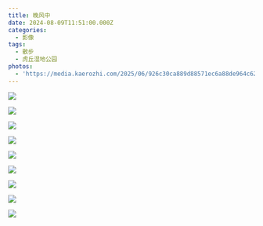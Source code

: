 ```yaml
---
title: 晚风中
date: 2024-08-09T11:51:00.000Z
categories:
  - 影像
tags:
  - 散步
  - 虎丘湿地公园
photos:
  - 'https://media.kaerozhi.com/2025/06/926c30ca889d88571ec6a88de964c623.webp'
---
```

![](https://media.kaerozhi.com/2025/06/07398867ba8c1fd4e3566f511744faec.webp)

![](https://media.kaerozhi.com/2025/06/1729266195d320de13bbb09da0ebfd32.webp)

![](https://media.kaerozhi.com/2025/06/d578a52e0cc8bc3e2983552544c784cf.webp)

![](https://media.kaerozhi.com/2025/06/1d690fa6a334209027d8785aca0bdf3f.webp)

![](https://media.kaerozhi.com/2025/06/89e87f7bf9e51d3b32a3dbd592237517.webp)

![](https://media.kaerozhi.com/2025/06/b4090e66dceb45dcb759555a200ca03f.webp)

![](https://media.kaerozhi.com/2025/06/da0b531ce028011be5a5d0d7b111601e.webp)

![](https://media.kaerozhi.com/2025/06/bc0e9a0983dea9b83da55f1c87cb19c7.webp)

![](https://media.kaerozhi.com/2025/06/76747165b5e961cbe4ad985f2d266ef7.webp)
